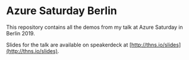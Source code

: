 # Azure Saturday Berlin

This repository contains all the demos from my talk at Azure Saturday in Berlin 2019.

Slides for the talk are available on speakerdeck at [http://thns.io/slides](http://thns.io/slides).

